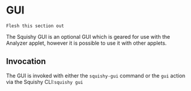 # GUI


```{todo}
Flesh this section out
```

The Squishy GUI is an optional GUI which is geared for use with the Analyzer applet, however it is possible to use it with other applets.

## Invocation

The GUI is invoked with either the `squishy-gui` command or the `gui` action via the Squishy CLI:`squishy gui`
